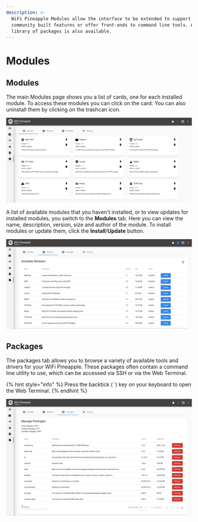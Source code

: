 ```yaml
---
description: >-
  WiFi Pineapple Modules allow the interface to be extended to support new
  community built features or offer front-ends to command line tools. A vast
  library of packages is also available.
---
```


# Modules

## Modules

The main Modules page shows you a list of cards, one for each installed module. To access these modules you can click on the card. You can also uninstall them by clicking on the trashcan icon.

![](<../.gitbook/assets/image (19).png>)

A list of available modules that you haven't installed, or to view updates for installed modules, you switch to the **Modules** tab. Here you can view the name, description, version, size and author of the module. To install modules or update them, click the **Install**/**Update** button.

![](<../.gitbook/assets/image (20).png>)

## Packages

The packages tab allows you to browse a variety of available tools and drivers for your WiFi Pineapple. These packages often contain a command line utility to use, which can be accessed via SSH or via the Web Terminal.

{% hint style="info" %}
Press the backtick (`` ` ``) key on your keyboard to open the Web Terminal.
{% endhint %}

![](<../.gitbook/assets/image (21).png>)

